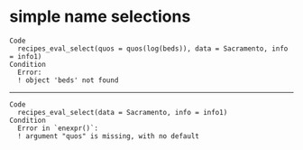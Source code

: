 # simple name selections

    Code
      recipes_eval_select(quos = quos(log(beds)), data = Sacramento, info = info1)
    Condition
      Error:
      ! object 'beds' not found

---

    Code
      recipes_eval_select(data = Sacramento, info = info1)
    Condition
      Error in `enexpr()`:
      ! argument "quos" is missing, with no default

